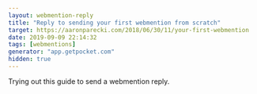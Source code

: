```yaml
---
layout: webmention-reply
title: "Reply to sending your first webmention from scratch"
target: https://aaronparecki.com/2018/06/30/11/your-first-webmention
date: 2019-09-09 22:14:32
tags: [webmentions]
generator: "app.getpocket.com"
hidden: true
---
```


Trying out this guide to send a webmention reply.
